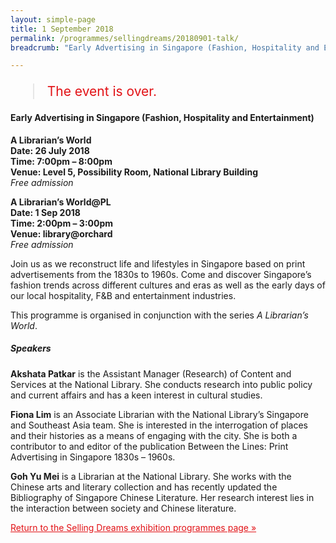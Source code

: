 ```yaml
---
layout: simple-page
title: 1 September 2018
permalink: /programmes/sellingdreams/20180901-talk/
breadcrumb: "Early Advertising in Singapore (Fashion, Hospitality and Entertainment)"

---
```


<blockquote style="color: #E21216; font-size: 150%;">The event is over.</blockquote>

<h4>Early Advertising in Singapore (Fashion, Hospitality and Entertainment)</h4>

__A Librarian’s World__<br>
__Date: 26 July 2018__<br>
__Time: 7:00pm – 8:00pm__<br>
__Venue: Level 5, Possibility Room, National Library Building__<br>
_Free admission_

__A Librarian’s World@PL__<br>
__Date: 1 Sep 2018__<br>
__Time: 2:00pm – 3:00pm__<br>
__Venue: library@orchard__<br>
_Free admission_

Join us as we reconstruct life and lifestyles in Singapore based on print advertisements from the 1830s to 1960s. Come and discover Singapore’s fashion trends across different cultures and eras as well as the early days of our local hospitality, F&B and entertainment industries.

This programme is organised in conjunction with the series _A Librarian’s World_.

##### Speakers
__Akshata Patkar__ is the Assistant Manager (Research) of Content and Services at the National Library. She conducts research into public policy and current affairs and has a keen interest in cultural studies.

__Fiona Lim__ is an Associate Librarian with the National Library’s Singapore and Southeast Asia team. She is interested in the interrogation of places and their histories as a means of engaging with the city. She is both a contributor to and editor of the publication Between the Lines: Print Advertising in Singapore 1830s – 1960s.

__Goh Yu Mei__ is a Librarian at the National Library. She works with the Chinese arts and literary collection and has recently updated the Bibliography of Singapore Chinese Literature. Her research interest lies in the interaction between society and Chinese literature.

<a href="/exhibitions/past-exhibitions/sellingdreams/programmes/" style="color:#E21216;">Return to the Selling Dreams exhibition programmes page &#187;</a>
